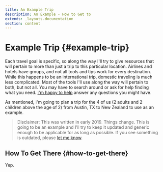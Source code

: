```yaml
---
title: An Example Trip
description: An Example - How to Get to
extends: _layouts.documentation
section: content
---
```


# Example Trip {#example-trip}

Each travel goal is specific, so along the way I'll try to give resources that will pertain to more than just a trip to this particular location. Airlines and hotels have groups, and not all tools and tips work for every destination. While this happens to be an international trip, domestic traveling is much less complicated.  Most of the tools I'll use along the way will pertain to both, but not all. You may have to search around or ask for help finding what you need. [I'm happy to help](https://twitter.com/nateritter) answer any questions you might have.

As mentioned, I'm going to plan a trip for the 4 of us (2 adults and 2 children above the age of 2) from Austin, TX to New Zealand to use as an example.

> Disclaimer: This was written in early 2019. Things change. This is going to be an example and I'll try to keep it updated and generic enough to be applicable for as long as possible. If you see something is outdated, please [let me know](https://twitter.com/nateritter).

## How To Get There {#how-to-get-there}

Yep.
